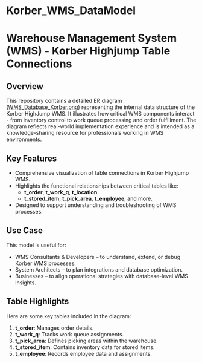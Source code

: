 # Korber_WMS_DataModel
# Warehouse Management System (WMS) - Korber Highjump Table Connections

## Overview
This repository contains a detailed ER diagram ([WMS_Database_Korber.png](WMS_Database_Korber.png)) representing the internal data structure of the Korber HighJump WMS. It illustrates how critical WMS components interact - from inventory control to work queue processing and order fulfillment.
The diagram reflects real-world implementation experience and is intended as a knowledge-sharing resource for professionals working in WMS environments.

## Key Features
- Comprehensive visualization of table connections in Korber Highjump WMS.
- Highlights the functional relationships between critical tables like:
  - **t_order**, **t_work_q**, **t_location**
  - **t_stored_item**, **t_pick_area**, **t_employee**, and more.
- Designed to support understanding and troubleshooting of WMS processes.

## Use Case
This model is useful for:
- WMS Consultants & Developers – to understand, extend, or debug Korber WMS processes.
- System Architects – to plan integrations and database optimization.
- Businesses – to align operational strategies with database-level WMS insights.



## Table Highlights
Here are some key tables included in the diagram:
1. **t_order**: Manages order details.
2. **t_work_q**: Tracks work queue assignments.
3. **t_pick_area**: Defines picking areas within the warehouse.
4. **t_stored_item**: Contains inventory data for stored items.
5. **t_employee**: Records employee data and assignments.

